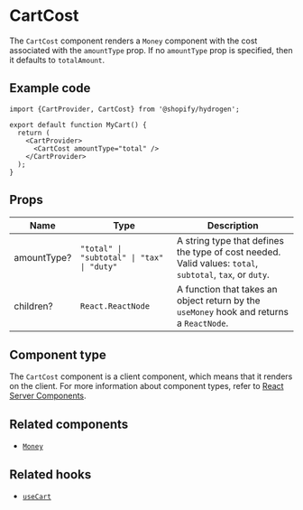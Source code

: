 # CartCost


The `CartCost` component renders a `Money` component with the
cost associated with the `amountType` prop. If no `amountType` prop is specified, then it defaults to `totalAmount`.

## Example code

```tsx
import {CartProvider, CartCost} from '@shopify/hydrogen';

export default function MyCart() {
  return (
    <CartProvider>
      <CartCost amountType="total" />
    </CartProvider>
  );
}
```

## Props

| Name        | Type                                                              | Description                                                                                              |
| ----------- | ----------------------------------------------------------------- | -------------------------------------------------------------------------------------------------------- |
| amountType? | <code>"total" &#124; "subtotal" &#124; "tax" &#124; "duty"</code> | A string type that defines the type of cost needed. Valid values: `total`, `subtotal`, `tax`, or `duty`. |
| children?   | <code>React.ReactNode</code>                                      | A function that takes an object return by the `useMoney` hook and returns a `ReactNode`.                 |

## Component type

The `CartCost` component is a client component, which means that it renders on the client.
For more information about component types, refer to [React Server Components](https://shopify.dev/custom-storefronts/hydrogen/react-server-components).

## Related components

- [`Money`](/docs/components/primitive/money)

## Related hooks

- [`useCart`](/docs/hooks/cart/usecart)
